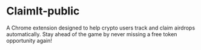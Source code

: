 # ClaimIt-public
A Chrome extension designed to help crypto users track and claim airdrops automatically. Stay ahead of the game by never missing a free token opportunity again!
